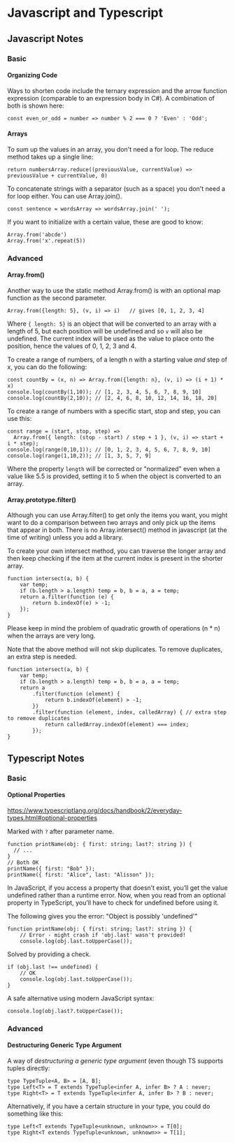 # Javascript and Typescript

## Javascript Notes

### Basic

#### Organizing Code

Ways to shorten code include the ternary expression and the arrow function expression (comparable to an expression body in C#). A combination of both is shown here:

	const even_or_odd = number => number % 2 === 0 ? 'Even' : 'Odd';

#### Arrays

To sum up the values in an array, you don't need a for loop. The reduce method takes up a single line:

    return numbersArray.reduce((previousValue, currentValue) => previousValue + currentValue, 0)
	
To concatenate strings with a separator (such as a space) you don't need a for loop either. You can use Array.join().

	const sentence = wordsArray => wordsArray.join(' ');
	
If you want to initialize with a certain value, these are good to know:

	Array.from('abcde')
	Array.from('x'.repeat(5))
	
### Advanced

#### Array.from()

Another way to use the static method Array.from() is with an optional map function as the second parameter.

	Array.from({length: 5}, (v, i) => i)   // gives [0, 1, 2, 3, 4]
	
Where `{ length: 5}` is an object that will be converted to an array with a length of 5, but each position will be undefined and so `v` will also be undefined. The current index will be used as the value to place onto the position, hence the values of 0, 1, 2, 3 and 4.

To create a range of numbers, of a length n with a starting value *and* step of x, you can do the following:

	const countBy = (x, n) => Array.from({length: n}, (v, i) => (i + 1) * x)
	console.log(countBy(1,10)); // [1, 2, 3, 4, 5, 6, 7, 8, 9, 10]
	console.log(countBy(2,10)); // [2, 4, 6, 8, 10, 12, 14, 16, 18, 20]

To create a range of numbers with a specific start, stop and step, you can use this:

	const range = (start, stop, step) =>
	  Array.from({ length: (stop - start) / step + 1 }, (v, i) => start + i * step);
	console.log(range(0,10,1)); // [0, 1, 2, 3, 4, 5, 6, 7, 8, 9, 10]
	console.log(range(1,10,2)); // [1, 3, 5, 7, 9]
	
Where the property `length` will be corrected or "normalized" even when a value like 5.5 is provided, setting it to 5 when the object is converted to an array.

#### Array.prototype.filter()

Although you can use Array.filter() to get only the items you want, you might want to do a comparison between two arrays and only pick up the items that appear in both. There is no Array.intersect() method in javascript (at the time of writing) unless you add a library.

To create your own intersect method, you can traverse the longer array and then keep checking if the item at the current index is present in the shorter array. 

	function intersect(a, b) {
		var temp;
		if (b.length > a.length) temp = b, b = a, a = temp;
		return a.filter(function (e) {
			return b.indexOf(e) > -1;
		});
	}

Please keep in mind the problem of quadratic growth of operations (n \* n) when the arrays are very long.

Note that the above method will not skip duplicates. To remove duplicates, an extra step is needed.

	function intersect(a, b) {
		var temp;
		if (b.length > a.length) temp = b, b = a, a = temp;
		return a
			.filter(function (element) {
				return b.indexOf(element) > -1;
			})
			.filter(function (element, index, calledArray) { // extra step to remove duplicates
				return calledArray.indexOf(element) === index;
			});
	}

## Typescript Notes

### Basic

#### Optional Properties

https://www.typescriptlang.org/docs/handbook/2/everyday-types.html#optional-properties

Marked with `?` after parameter name.

	function printName(obj: { first: string; last?: string }) {
	  // ...
	}
	// Both OK
	printName({ first: "Bob" });
	printName({ first: "Alice", last: "Alisson" }); 

In JavaScript, if you access a property that doesn’t exist, you’ll get the value undefined rather than a runtime error. Now, when you read from an optional property in TypeScript, you’ll have to check for undefined before using it.

The following gives you the error: "Object is possibly 'undefined'"

	function printName(obj: { first: string; last?: string }) {
		// Error - might crash if 'obj.last' wasn't provided!
		console.log(obj.last.toUpperCase());

Solved by providing a check.

	if (obj.last !== undefined) {
		// OK
		console.log(obj.last.toUpperCase());
	}

A safe alternative using modern JavaScript syntax:

	console.log(obj.last?.toUpperCase());

### Advanced

#### Destructuring Generic Type Argument

A way of *destructuring a generic type argument* (even though TS supports tuples directly:

	type TypeTuple<A, B> = [A, B];
	type Left<T> = T extends TypeTuple<infer A, infer B> ? A : never;
	type Right<T> = T extends TypeTuple<infer A, infer B> ? B : never;

Alternatively, if you have a certain structure in your type, you could do something like this:

	type Left<T extends TypeTuple<unknown, unknown>> = T[0];
	type Right<T extends TypeTuple<unknown, unknown>> = T[1];